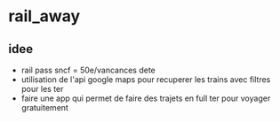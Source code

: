 # rail_away
## idee
- rail pass sncf = 50e/vancances dete
- utilisation de l'api google maps pour recuperer les trains avec filtres pour les ter
- faire une app qui permet de faire des trajets en full ter pour voyager gratuitement
